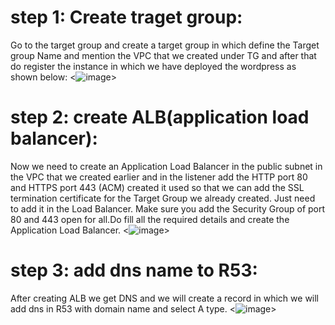 # step 1: Create traget group:
Go to the target group and create a target group in which define the Target group Name and mention the VPC that we created under TG and after that do register the instance in which we have deployed the wordpress as shown below:
<![image](https://github.com/amanmallsops/road-to-devops/assets/146840696/a0e54616-71d4-4d39-bd8a-7ef954145516)>

# step 2: create ALB(application load balancer):
Now we need to create an Application Load Balancer in the public subnet in the VPC that we created earlier and in the listener add the HTTP port 80 and HTTPS port 443 (ACM) created it used so that we can add the SSL termination certificate for the Target Group we already created. Just need to add it in the Load Balancer. Make sure you add the Security Group of port 80 and 443 open for all.Do fill all the required details and create the Application Load Balancer.
<![image](https://github.com/amanmallsops/road-to-devops/assets/146840696/8b27e522-2091-4361-a295-25d906ed8458)>

# step 3: add dns name to R53: 
After creating ALB we get DNS and we will create a record in which we will add dns in R53 with domain name and select A type.
<![image](https://github.com/amanmallsops/road-to-devops/assets/146840696/b4b942d9-ad59-46aa-868e-bf13c8229cd5)>
